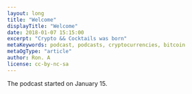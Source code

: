 ```yaml
---
layout: long
title: "Welcome"
displayTitle: "Welcome"
date: 2018-01-07 15:15:00
excerpt: "Crypto && Cocktails was born"
metaKeywords: podcast, podcasts, cryptocurrencies, bitcoin
metaOgType: "article"
author: Ron. A
license: cc-by-nc-sa
---
```



The podcast started on January 15.

